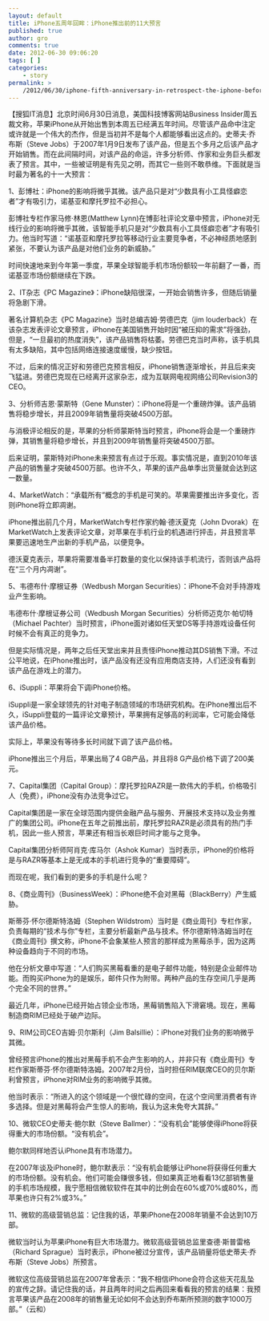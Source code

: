 ```yaml
---
layout: default
title: iPhone五周年回眸：iPhone推出前的11大预言
published: true
author: gro
comments: true
date: 2012-06-30 09:06:20
tags: [ ]
categories:
    - story
permalink: >
    /2012/06/30/iphone-fifth-anniversary-in-retrospect-the-iphone-before-the-launch-of-11-large-predicted.html
---
```

【搜狐IT消息】北京时间6月30日消息，美国科技博客网站Business Insider周五裁文称，苹果iPhone从开始出售到本周五已经满五年时间。尽管该产品命中注定或许就是一个伟大的杰作，但是当初并不是每个人都能够看出这点的。史蒂夫·乔布斯（Steve Jobs）于2007年1月9日发布了该产品，但是五个多月之后该产品才开始销售。而在此间隔时间，对该产品的命运，许多分析师、作家和业务巨头都发表了预言。其中，一些被证明是有先见之明，而其它一些则不敢恭维。下面就是当时最为著名的十一大预言：

1、彭博社：iPhone的影响将微乎其微。该产品只是对“少数具有小工具怪癖恋者”才有吸引力，诺基亚和摩托罗拉不必担心。

彭博社专栏作家马修·林恩(Matthew Lynn)在博彭社评论文章中预言，iPhone对无线行业的影响将微乎其微，该智能手机只是对“少数具有小工具怪癖恋者”才有吸引力。他当时写道：“诺基亚和摩托罗拉等移动行业主要竞争者，不必神经质地感到紧张，不要认为该产品是对他们业务的新威胁。”

时间快速地来到今年第一季度，苹果全球智能手机市场份额较一年前翻了一番，而诺基亚市场份额继续在下跌。

2、IT杂志《PC Magazine》：iPhone缺陷很深，一开始会销售许多，但随后销量将急剧下滑。

著名计算机杂志《PC Magazine》当时总编吉姆·劳德巴克（jim louderback）在该杂志发表评论文章预言，iPhone在美国销售开始时因“被压抑的需求”将强劲，但是，“一旦最初的热度消失”，该产品销售将枯萎。劳德巴克当时声称，该手机具有太多缺陷，其中包括网络连接速度缓慢，缺少按钮。

不过，后来的情况正好和劳德巴克预言相反，iPhone销售逐渐增长，并且后来突飞猛进。劳德巴克现在已经离开这家杂志，成为互联网电视网络公司Revision3的CEO。

3、分析师吉恩·蒙斯特（Gene Munster）：iPhone将是一个重磅炸弹。该产品销售将稳步增长，并且2009年销售量将突破4500万部。

与消极评论相反的是，苹果的分析师蒙斯特当时预言，iPhone将会是一个重磅炸弹，其销售量将稳步增长，并且到2009年销售量将突破4500万部。

后来证明，蒙斯特对iPhone未来预言有点过于乐观。事实情况是，直到2010年该产品的销售量才突破4500万部。也许不久，苹果的该产品单季出货量就会达到这一数量。

4、MarketWatch：“承载所有”概念的手机是可笑的。苹果需要推出许多变化，否则iPhone将立即凋谢。

iPhone推出前几个月，MarketWatch专栏作家约翰·德沃夏克（John Dvorak）在MarketWatch上发表评论文章，对苹果在手机行业的机遇进行抨击，并且预言苹果要迅速地生产出新的手机产品，以便竞争。

德沃夏克表示，苹果将需要准备半打数量的变化以保持该手机流行，否则该产品将在“三个月内凋谢”。

5、韦德布什·摩根证券（Wedbush Morgan Securities）：iPhone不会对手持游戏业产生影响。

韦德布什·摩根证券公司（Wedbush Morgan Securities）分析师迈克尔·帕切特（Michael Pachter）当时预言，iPhone面对诸如任天堂DS等手持游戏设备任何时候不会有真正的竞争力。

但是实际情况是，两年之后任天堂出来并且责怪iPhone推动其DS销售下滑。不过公平地说，在iPhone推出时，该产品没有还没有应用商店支持，人们还没有看到该产品在游戏上的潜力。

6、iSuppli：苹果将会下调iPhone价格。

iSuppli是一家全球领先的针对电子制造领域的市场研究机构。在iPhone推出后不久，iSuppli登载的一篇评论文章预计，苹果拥有足够高的利润率，它可能会降低该产品价格。

实际上，苹果没有等待多长时间就下调了该产品价格。

iPhone推出三个月后，苹果出局了4 GB产品，并且将8 G产品价格下调了200美元。

7、Capital集团（Capital Group）：摩托罗拉RAZR是一款伟大的手机，价格吸引人（免费），iPhone没有办法竞争过它。

Capital集团是一家在全球范围内提供金融产品与服务、开展技术支持以及业务推广的集团公司。iPhone在五年之前推出前，摩托罗拉RAZR是必须具有的热门手机，因此一些人预言，苹果还有相当长艰巨时间才能与之竞争。

Capital集团分析师阿肖克·库马尔（Ashok Kumar）当时表示，iPhone的价格将是与RAZR等基本上是无成本的手机进行竞争的“重要障碍”。

而现在呢，我们看到的更多的手机是什么呢？

8、《商业周刊》（BusinessWeek）：iPhone绝不会对黑莓（BlackBerry）产生威胁。

斯蒂芬·怀尔德斯特洛姆（Stephen Wildstrom）当时是《商业周刊》专栏作家，负责每期的“技术与你”专栏，主要分析最新产品与技术。怀尔德斯特洛姆当时在《商业周刊》撰文称，iPhone不会象某些人预言的那样成为黑莓杀手，因为这两种设备趋向于不同的市场。

他在分析文章中写道：“人们购买黑莓看重的是电子邮件功能，特别是企业邮件功能。而购买iPhone为的是娱乐，邮件只作为附带。两种产品的生存空间几乎是两个完全不同的世界。”

最近几年，iPhone已经开始占领企业市场，黑莓销售陷入下滑窘境。现在，黑莓制造商RIM已经处于破产边际。

9、RIM公司CEO吉姆·贝尔斯利（Jim Balsillie）：iPhone对我们业务的影响微乎其微。

曾经预言iPhone的推出对黑莓手机不会产生影响的人，并非只有《商业周刊》专栏作家斯蒂芬·怀尔德斯特洛姆。2007年2月份，当时担任RIM联席CEO的贝尔斯利曾预言，iPhone对RIM业务的影响微乎其微。

他当时表示：“所进入的这个领域是一个很忙碌的空间，在这个空间里消费者有许多选择。但是对黑莓将会产生惊人的影响，我认为这未免夸大其辞。”

10、微软CEO史蒂夫·鲍尔默（Steve Ballmer）：“没有机会”能够使得iPhone将获得重大的市场份额。“没有机会”。

鲍尔默同样地否认iPhone具有市场潜力。

在2007年谈及iPhone时，鲍尔默表示：“没有机会能够让iPhone将获得任何重大的市场份额。没有机会。他们可能会赚很多钱，但如果真正地看看13亿部销售量的手机市场规模，我宁愿相信微软软件在其中的比例会在60%或70%或80%，而苹果也许只有2%或3%。”

11、微软的高级营销总监：记住我的话，苹果iPhone在2008年销量不会达到10万部。

微软当时认为苹果iPhone有巨大市场潜力。微软高级营销总监里查德·斯普雷格（Richard Sprague）当时表示，iPhone被过分宣传，该产品销量将低史蒂夫·乔布斯（Steve Jobs）所预言。

微软这位高级营销总监在2007年曾表示：“我不相信iPhone会符合这些天花乱坠的宣传之辞。请记住我的话，并且两年时间之后再回来看看我的预言的结果：我预言苹果该产品在2008年的销售量无论如何不会达到乔布斯所预测的数字1000万部。”（云和）